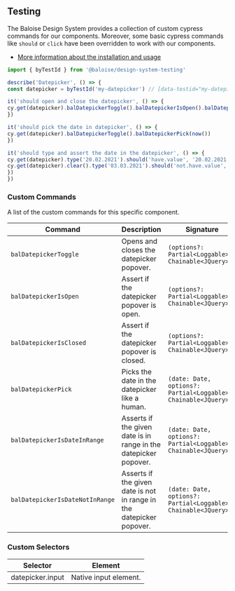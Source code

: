 ## Testing
 
The Baloise Design System provides a collection of custom cypress commands for our components. Moreover, some basic cypress commands like `should` or `click` have been overridden to work with our components.
 
- [More information about the installation and usage](?path=/docs/development-testing--page)
 
<!-- START: human documentation -->
 
```typescript
import { byTestId } from '@baloise/design-system-testing'

describe('Datepicker', () => {
const datepicker = byTestId('my-datepicker') // [data-testid="my-datepicker"]

it('should open and close the datepicker', () => {
cy.get(datepicker).balDatepickerToggle().balDatepickerIsOpen().balDatepickerToggle().balDatepickerIsClosed()
})

it('should pick the date in datepicker', () => {
cy.get(datepicker).balDatepickerToggle().balDatepickerPick(now())
})

it('should type and assert the date in the datepicker', () => {
cy.get(datepicker).type('20.02.2021').should('have.value', '20.02.2021')
cy.get(datepicker).clear().type('03.03.2021').should('not.have.value', '20.02.2021')
})
})
```
 
<!-- END: human documentation -->
 
### Custom Commands
 
A list of the custom commands for this specific component.
 
| Command                         | Description                                                          | Signature                                                      |
| ------------------------------- | -------------------------------------------------------------------- | -------------------------------------------------------------- |
| `balDatepickerToggle`           | Opens and closes the datepicker popover.                             | `(options?: Partial<Loggable>): Chainable<JQuery>`             |
| `balDatepickerIsOpen`           | Assert if the datepicker popover is open.                            | `(options?: Partial<Loggable>): Chainable<JQuery>`             |
| `balDatepickerIsClosed`         | Assert if the datepicker popover is closed.                          | `(options?: Partial<Loggable>): Chainable<JQuery>`             |
| `balDatepickerPick`             | Picks the date in the datepicker like a human.                       | `(date: Date, options?: Partial<Loggable>): Chainable<JQuery>` |
| `balDatepickerIsDateInRange`    | Asserts if the given date is in range in the datepicker popover.     | `(date: Date, options?: Partial<Loggable>): Chainable<JQuery>` |
| `balDatepickerIsDateNotInRange` | Asserts if the given date is not in range in the datepicker popover. | `(date: Date, options?: Partial<Loggable>): Chainable<JQuery>` |
 
 
### Custom Selectors

| Selector         | Element               |
| ---------------- | --------------------- |
| datepicker.input | Native input element. |

